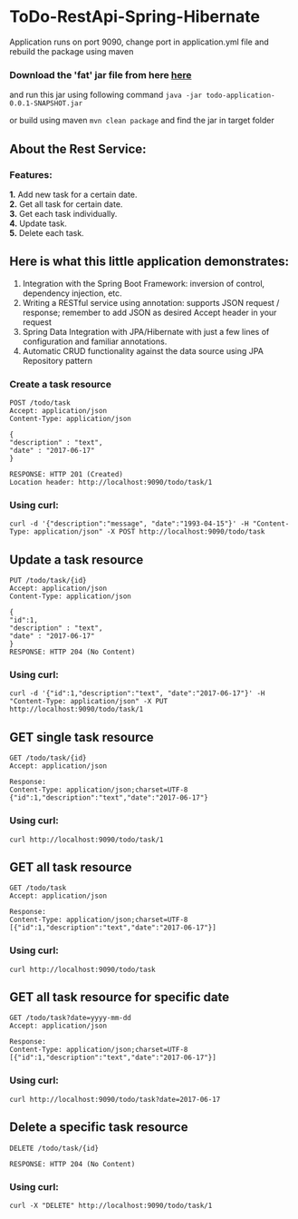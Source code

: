 # ToDo-RestApi-Spring-Hibernate
Application runs on port 9090, change port in application.yml file and rebuild the package using maven

### Download the 'fat' jar file from here [here](https://github.com/VishalTheAries/ToDo-RestApi-Spring-Hibernate/blob/master/target/todo-application-0.0.1-SNAPSHOT.jar)

and run this jar using following command
	`java -jar todo-application-0.0.1-SNAPSHOT.jar`

or build using maven
	`mvn clean package` and find the jar in target folder

## About the Rest Service:

### Features:

**1.** Add new task for a certain date.<br/>
**2.** Get all task for certain date.<br/>
**3.** Get each task individually.<br/>
**4.** Update task.<br/>
**5.** Delete each task.<br/>

## Here is what this little application demonstrates:

1. Integration with the Spring Boot Framework: inversion of control, dependency injection, etc.
2. Writing a RESTful service using annotation: supports JSON request / response; remember to add JSON as desired Accept header in your request
3. Spring Data Integration with JPA/Hibernate with just a few lines of configuration and familiar annotations.
4. Automatic CRUD functionality against the data source using JPA Repository pattern

### Create a task resource
`POST /todo/task`<br/>
`Accept: application/json`<br/>
`Content-Type: application/json`<br/>
```
{
"description" : "text",
"date" : "2017-06-17"
}

RESPONSE: HTTP 201 (Created)
Location header: http://localhost:9090/todo/task/1
```
### Using curl:
    curl -d '{"description":"message", "date":"1993-04-15"}' -H "Content-Type: application/json" -X POST http://localhost:9090/todo/task

## Update a task resource

`PUT /todo/task/{id}`<br/>
`Accept: application/json`<br/>
`Content-Type: application/json`<br/>
```
{
"id":1,
"description" : "text",
"date" : "2017-06-17"
}
RESPONSE: HTTP 204 (No Content)
```
### Using curl:
    curl -d '{"id":1,"description":"text", "date":"2017-06-17"}' -H "Content-Type: application/json" -X PUT http://localhost:9090/todo/task/1

## GET single task resource
`GET /todo/task/{id}`<br/>
`Accept: application/json`<br/>

```
Response:
Content-Type: application/json;charset=UTF-8
{"id":1,"description":"text","date":"2017-06-17"}
```
### Using curl:
	curl http://localhost:9090/todo/task/1
	
## GET all task resource
`GET /todo/task`<br/>
`Accept: application/json`<br/>
```
Response:
Content-Type: application/json;charset=UTF-8
[{"id":1,"description":"text","date":"2017-06-17"}]
```
### Using curl:
	curl http://localhost:9090/todo/task
	
## GET all task resource for specific date
`GET /todo/task?date=yyyy-mm-dd`<br/>
`Accept: application/json`<br/>

```
Response:
Content-Type: application/json;charset=UTF-8
[{"id":1,"description":"text","date":"2017-06-17"}]
```
### Using curl:
	curl http://localhost:9090/todo/task?date=2017-06-17

## Delete a specific task resource
`DELETE /todo/task/{id}`
```
RESPONSE: HTTP 204 (No Content)
```
### Using curl:
	curl -X "DELETE" http://localhost:9090/todo/task/1
	

